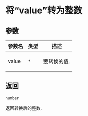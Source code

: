 # 将“value”转为整数

## 参数

| 参数名 | 类型            | 描述               |
| ------ | --------------- | ------------------ |
| value  | <code>\*</code> | <p>要转换的值.</p> |

## 返回

<code>number</code><p>返回转换后的整数.</p>
